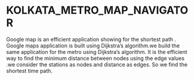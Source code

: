 # KOLKATA_METRO_MAP_NAVIGATOR
Google map is an efficient application showing for the shortest path . Google maps application is built
using Dijkstra’s algorithm.we build the same application for the metro using Dijkstra’s algorithm. It is the efficient way to find the minimum distance between nodes using the edge values .we consider the stations as nodes and distance as edges. So we find the shortest time path.
